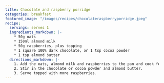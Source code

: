 ```yaml
---
title: Chocolate and raspberry porridge
categories: breakfast
featured_image: "/images/recipes/chocolateraspberryporridge.jpeg"
recipe:
  servings: serves 1
  ingredients_markdown: |-
    * 50g oats
    * 150ml almond milk
    * 50g raspberries, plus topping
    * 1 square 100% dark chocolate, or 1 tsp cocoa powder
    * 1 tsp almond butter
  directions_markdown: |-
    1. Add the oats, almond milk and raspberries to the pan and cook for a few minutes on a medium heat, stirring frequently.
    2. Stir in the chocolate or cocoa powder and almond butter.
    3. Serve topped with more raspberries.
---
```

